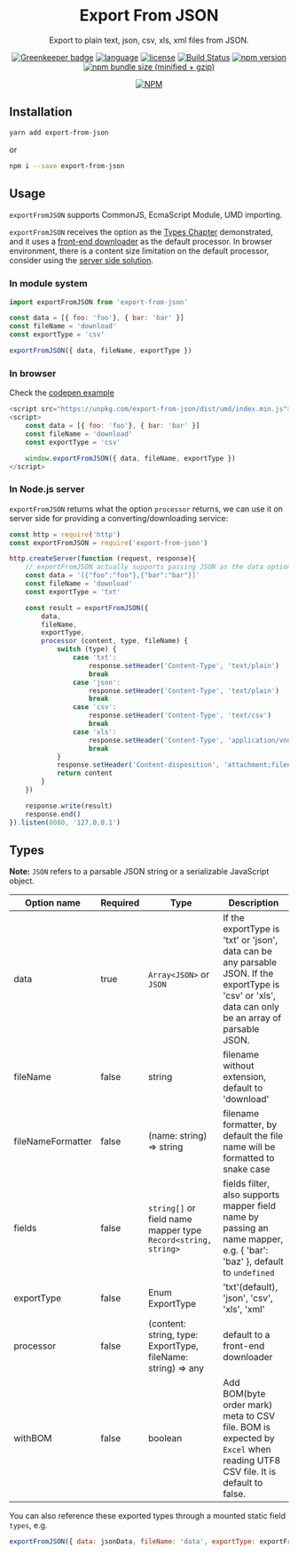 <h1 align="center">Export From JSON</h1>

<div align="center">

Export to plain text, json, csv, xls, xml files from JSON.

[![Greenkeeper badge](https://badges.greenkeeper.io/zheeeng/export-from-json.svg)](https://greenkeeper.io/)
[![language](https://img.shields.io/badge/%3C%2F%3E-TypeScript-blue.svg)](http://typescriptlang.org/)
[![license](https://img.shields.io/github/license/mashape/apistatus.svg)]()
[![Build Status](https://travis-ci.org/zheeeng/export-from-json.svg?branch=master)](https://travis-ci.org/zheeeng/export-from-json)
[![npm version](https://img.shields.io/npm/v/export-from-json.svg)](https://www.npmjs.com/package/export-from-json)
[![npm bundle size (minified + gzip)](https://img.shields.io/bundlephobia/minzip/export-from-json.svg)](https://unpkg.com/export-from-json/dist/umd/index.min.js)

[![NPM](https://nodei.co/npm/export-from-json.png?downloads=true&downloadRank=true&stars=true)](https://nodei.co/npm/export-from-json/)

</div>

## Installation

```sh
yarn add export-from-json
```

or


```sh
npm i --save export-from-json
```

## Usage

`exportFromJSON` supports CommonJS, EcmaScript Module, UMD importing.

`exportFromJSON` receives the option as the [Types Chapter](#types) demonstrated, and it uses a [front-end downloader](https://github.com/zheeeng/export-from-json/blob/master/src/processors.ts) as the default processor. In browser environment, there is a content size limitation on the default processor, consider using the [server side solution](#in-nodejs-server).

### In module system

```javascript
import exportFromJSON from 'export-from-json'

const data = [{ foo: 'foo'}, { bar: 'bar' }]
const fileName = 'download'
const exportType = 'csv'

exportFromJSON({ data, fileName, exportType })
```

### In browser

Check the [codepen example](https://codepen.io/zheeeng/pen/PQxBKr)

```javascript
<script src="https://unpkg.com/export-from-json/dist/umd/index.min.js"></script>
<script>
    const data = [{ foo: 'foo'}, { bar: 'bar' }]
    const fileName = 'download'
    const exportType = 'csv'

    window.exportFromJSON({ data, fileName, exportType })
</script>
```

### In Node.js server

`exportFromJSON` returns what the option `processor` returns, we can use it on server side for providing a converting/downloading service:

```javascript
const http = require('http')
const exportFromJSON = require('export-from-json')

http.createServer(function (request, response){
    // exportFromJSON actually supports passing JSON as the data option. It's very common that reading it from http request directly.
    const data = '[{"foo":"foo"},{"bar":"bar"}]'
    const fileName = 'download'
    const exportType = 'txt'

    const result = exportFromJSON({
        data,
        fileName,
        exportType,
        processor (content, type, fileName) {
            switch (type) {
                case 'txt':
                    response.setHeader('Content-Type', 'text/plain')
                    break
                case 'json':
                    response.setHeader('Content-Type', 'text/plain')
                    break
                case 'csv':
                    response.setHeader('Content-Type', 'text/csv')
                    break
                case 'xls':
                    response.setHeader('Content-Type', 'application/vnd.ms-excel')
                    break
            }
            response.setHeader('Content-disposition', 'attachment;filename=' + fileName)
            return content
        }
    })

    response.write(result)
    response.end()
}).listen(8080, '127.0.0.1')
```

## Types

**Note:** `JSON` refers to a parsable JSON string or a serializable JavaScript object.

| Option name | Required | Type | Description
| ----------- | -------- | ---- | ----
| data        | true     | `Array<JSON>` or `JSON` | If the exportType is 'txt' or 'json', data can be any parsable JSON. If the exportType is 'csv' or 'xls', data can only be an array of parsable JSON.
| fileName    | false    | string | filename without extension, default to 'download'
| fileNameFormatter    | false    | (name: string) => string | filename formatter, by default the file name will be formatted to snake case
| fields      | false    | `string[]` or field name mapper type `Record<string, string>`  | fields filter, also supports mapper field name by passing an name mapper, e.g. { 'bar': 'baz' }, default to `undefined`
| exportType  | false    | Enum ExportType | 'txt'(default), 'json', 'csv', 'xls', 'xml'
| processor   | false    | (content: string, type: ExportType, fileName: string) => any | default to a front-end downloader
| withBOM     | false    | boolean | Add BOM(byte order mark) meta to CSV file. BOM is expected by `Excel` when reading UTF8 CSV file. It is default to false.

You can also reference these exported types through a mounted static field `types`, e.g.

```js
exportFromJSON({ data: jsonData, fileName: 'data', exportType: exportFromJSON.types.csv })
```
